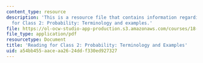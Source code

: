 ```yaml
---
content_type: resource
description: 'This is a resource file that contains information regarding reading
  for Class 2: Probability: Terminology and examples.'
file: https://ol-ocw-studio-app-production.s3.amazonaws.com/courses/18-05-introduction-to-probability-and-statistics-spring-2014/a54bb455aaceaa2624ddf330ed927327_MIT18_05S14_Class2Prep.pdf
file_type: application/pdf
resourcetype: Document
title: 'Reading for Class 2: Probability: Terminology and Examples'
uid: a54bb455-aace-aa26-24dd-f330ed927327
---
```

